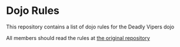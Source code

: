 Dojo Rules
==========

This repository contains a list of dojo rules for the Deadly Vipers dojo

All members should read the rules at [the original repository]("https://github.com/deadlyvipers")

